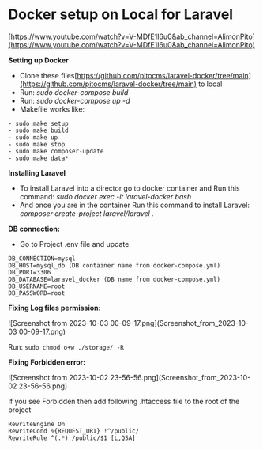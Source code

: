 # Docker setup on Local for Laravel

[https://www.youtube.com/watch?v=V-MDfE1I6u0&ab_channel=AlimonPito](https://www.youtube.com/watch?v=V-MDfE1I6u0&ab_channel=AlimonPito)

**Setting up Docker**

- Clone these files[https://github.com/pitocms/laravel-docker/tree/main](https://github.com/pitocms/laravel-docker/tree/main) to local
- Run:  *sudo docker-compose build*
- Run: *sudo docker-compose up -d*
- Makefile works like: 


```
- sudo make setup
- sudo make build
- sudo make up
- sudo make stop
- sudo make composer-update
- sudo make data*
```

**Installing Laravel**

- To install Laravel into a director go to docker container and Run this command: 
 *sudo docker exec -it laravel-docker bash*
- And once you are in the container Run this command to install Laravel: 
*composer create-project laravel/laravel .*

**DB connection:**

- Go to Project .env file and update

```
DB_CONNECTION=mysql
DB_HOST=mysql_db (DB container name from docker-compose.yml)
DB_PORT=3306
DB_DATABASE=laravel_docker (DB name from docker-compose.yml)
DB_USERNAME=root
DB_PASSWORD=root
```

**Fixing Log files permission:**

![Screenshot from 2023-10-03 00-09-17.png](Screenshot_from_2023-10-03 00-09-17.png)

Run: `sudo chmod o+w ./storage/ -R`

**Fixing Forbidden error:**

![Screenshot from 2023-10-02 23-56-56.png](Screenshot_from_2023-10-02 23-56-56.png)

If you see Forbidden then add following .htaccess file to the root of the project

```
RewriteEngine On
RewriteCond %{REQUEST_URI} !^/public/
RewriteRule ^(.*) /public/$1 [L,QSA]
```
